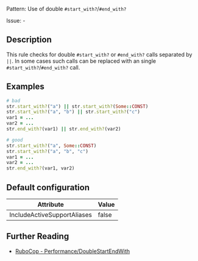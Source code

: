 Pattern: Use of double `#start_with?`/`#end_with?`

Issue: -

## Description

This rule checks for double `#start_with?` or `#end_with?` calls separated by `||`. In some cases such calls can be replaced with an single `#start_with?`/`#end_with?` call.

## Examples

```ruby
# bad
str.start_with?("a") || str.start_with?(Some::CONST)
str.start_with?("a", "b") || str.start_with?("c")
var1 = ...
var2 = ...
str.end_with?(var1) || str.end_with?(var2)

# good
str.start_with?("a", Some::CONST)
str.start_with?("a", "b", "c")
var1 = ...
var2 = ...
str.end_with?(var1, var2)
```

## Default configuration

Attribute | Value
--- | ---
IncludeActiveSupportAliases | false

## Further Reading

* [RuboCop - Performance/DoubleStartEndWith](https://rubocop.readthedocs.io/en/latest/cops_performance/#performancedoublestartendwith)
